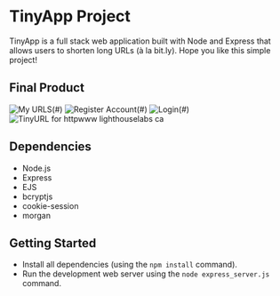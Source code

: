 # TinyApp Project

TinyApp is a full stack web application built with Node and Express that allows users to shorten long URLs (à la bit.ly).
Hope you like this simple project!

## Final Product

![My URLS](https://user-images.githubusercontent.com/112909357/205489555-4b9fcc37-3cfe-4d66-b84a-366236f8d98c.png)(#)
![Register Account](https://user-images.githubusercontent.com/112909357/205489564-b04ab049-0705-47b6-a71b-f15416d41e58.png)(#)
![Login](https://user-images.githubusercontent.com/112909357/205489576-58f5417c-61cc-4d54-9e16-692b57daadb4.png)(#)
![TinyURL for httpwww lighthouselabs ca](https://user-images.githubusercontent.com/112909357/205490100-53af693f-daf7-45e3-9ed8-64e6bd9ca17b.png)


## Dependencies

- Node.js
- Express
- EJS
- bcryptjs
- cookie-session
- morgan


## Getting Started

- Install all dependencies (using the `npm install` command).
- Run the development web server using the `node express_server.js` command.
